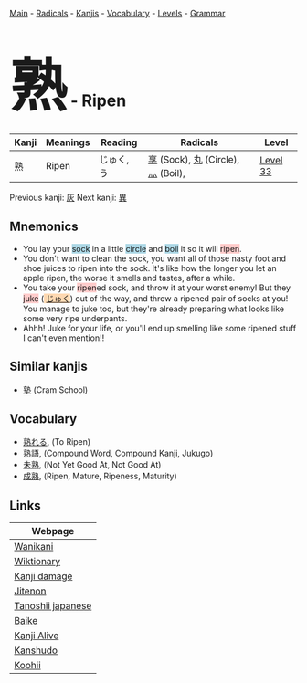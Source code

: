 <style> bigfont {font-size: 100px}</style>
[Main](../index.md) -
[Radicals](../radicals.md) -
[Kanjis](../kanjis.md) -
[Vocabulary](../vocabulary.md) -
[Levels](../levels.md) -
[Grammar](../grammar.md)
# <bigfont> 熟</bigfont> - Ripen 

| Kanji | Meanings | Reading | Radicals | Level |
| --- | --- | --- | --- | --- |
| 熟 | Ripen | じゅく, う | [享](../radicals/享.md) (Sock), [丸](../radicals/丸.md) (Circle), [灬](../radicals/灬.md) (Boil),  | [Level 33](../levels/wk_level33.md) |

Previous kanji: [灰](灰.md) Next kanji: [異](異.md) 

## Mnemonics
 * You lay your <span style="background-color:#ADD8E6"> sock</span> in a little <span style="background-color:#ADD8E6"> circle</span> and <span style="background-color:#ADD8E6"> boil</span> it so it will <span style="background-color:#ffcccb"> ripen</span>.
* You don't want to clean the sock, you want all of those nasty foot and shoe juices to ripen into the sock. It's like how the longer you let an apple ripen, the worse it smells and tastes, after a while.
* You take your <span style="background-color:#ffcccb"> ripen</span>ed sock, and throw it at your worst enemy! But they <span style="background-color:#ffcccb"> juke</span> (<span style="background-color:#fed8b1"> [じゅく](https://jisho.org/search/じゅく)</span>) out of the way, and throw a ripened pair of socks at you! You manage to juke too, but they're already preparing what looks like some very ripe underpants.
* Ahhh! Juke for your life, or you'll end up smelling like some ripened stuff I can't even mention!!


## Similar kanjis
 * [塾](塾.md) (Cram School)


## Vocabulary
 * [熟れる](../vocabulary/熟.md), (To Ripen)
* [熟語](../vocabulary/熟.md), (Compound Word, Compound Kanji, Jukugo)
* [未熟](../vocabulary/熟.md), (Not Yet Good At, Not Good At)
* [成熟](../vocabulary/熟.md), (Ripen, Mature, Ripeness, Maturity)



## Links 

| Webpage |
| --- |
| [Wanikani          ](https://www.wanikani.com/kanji/熟) |
| [Wiktionary        ](https://en.wiktionary.org/wiki/熟) |
| [Kanji damage      ](http://www.kanjidamage.com/kanji/search?utf8=✓&q=熟) |
| [Jitenon           ](https://jitenon.com/kanji/熟) |
| [Tanoshii japanese ](https://www.tanoshiijapanese.com/dictionary/kanji.cfm?k=熟) |
| [Baike             ](https://baike.baidu.com/item/熟) |
| [Kanji Alive       ](https://app.kanjialive.com/熟) |
| [Kanshudo          ](https://www.kanshudo.com/searchmn?q=熟) |
| [Koohii            ](https://kanji.koohii.com/study/kanji/熟) |
